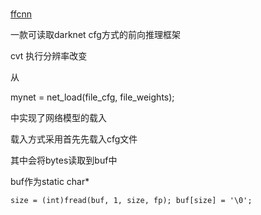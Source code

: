 #

[ffcnn](https://github.com/rockcarry/ffcnn)

一款可读取darknet cfg方式的前向推理框架

cvt 执行分辨率改变

从

mynet = net_load(file_cfg, file_weights);

中实现了网络模型的载入

载入方式采用首先先载入cfg文件

其中会将bytes读取到buf中

buf作为static char*

```
size = (int)fread(buf, 1, size, fp); buf[size] = '\0'; 
```

